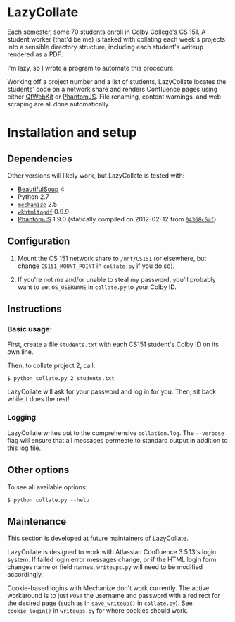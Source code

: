 # LazyCollate

Each semester, some 70 students enroll in Colby College's CS 151. A student
worker (that'd be me) is tasked with collating each week's projects into a
sensible directory structure, including each student's writeup rendered as a
PDF.

I'm lazy, so I wrote a program to automate this procedure.

Working off a project number and a list of students, LazyCollate locates
the students' code on a network share and renders Confluence pages using
either [QtWebKit][qtwebkit] or [PhantomJS][phantomjs]. File renaming,
content warnings, and web scraping are all done automatically.

# Installation and setup

## Dependencies
Other versions will likely work, but LazyCollate is tested with:

- [BeautifulSoup][beautiful_soup] 4
- Python 2.7
- [`mechanize`][mechanize] 2.5
- [`wkhtmltopdf`][wkhtmltopdf] 0.9.9
- [PhantomJS][phantomjs] 1.9.0 (statically compiled on 2012-02-12 from
  [`04368c6af`][phantom-commit])

## Configuration
1. Mount the CS 151 network share to `/mnt/CS151` (or elsewhere, but change
   `CS151_MOUNT_POINT` in `collate.py` if you do so).

2. If you're not me and/or unable to steal my password, you'll probably want to
   set `OS_USERNAME` in `collate.py` to your Colby ID.

## Instructions

### Basic usage:

First, create a file `students.txt` with each CS151 student's Colby ID on its
own line.

Then, to collate project 2, call:

    $ python collate.py 2 students.txt

LazyCollate will ask for your password and log in for you. Then, sit back while
it does the rest!

### Logging

LazyCollate writes out to the comprehensive `collation.log`. The `--verbose`
flag will ensure that all messages permeate to standard output in addition to
this log file.

## Other options

To see all available options:

    $ python collate.py --help

## Maintenance

This section is developed at future maintainers of LazyCollate.

LazyCollate is designed to work with Atlassian Confluence 3.5.13's login
system. If failed login error messages change, or if the HTML login form changes
name or field names, `writeups.py` will need to be modified accordingly.

Cookie-based logins with Mechanize don't work currently. The active workaround
is to just `POST` the username and password with a redirect for the desired
page (such as in `save_writeup()` in `collate.py`). See `cookie_login()` in
`writeups.py` for where cookies should work.



[mechanize]: http://pypi.python.org/pypi/mechanize/
[phantomjs]: https://github.com/ariya/phantomjs
[phantom-commit]: https://github.com/ariya/phantomjs/commit/04368c6af8110280c8d7e2cedfe710065c672e4a
[qtwebkit]: http://qt-project.org/wiki/QtWebKit
[wkhtmltopdf]: https://github.com/antialize/wkhtmltopdf
[beautiful_soup]: http://www.crummy.com/software/BeautifulSoup/
